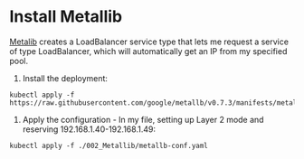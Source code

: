 # Install Metallib
[Metalib](https://metallb.universe.tf/concepts/) creates a LoadBalancer service type that lets me request a service of type LoadBalancer, which will automatically get an IP from my specified pool.

1. Install the deployment:
  ```
  kubectl apply -f https://raw.githubusercontent.com/google/metallb/v0.7.3/manifests/metallb.yaml
  ```

1. Apply the configuration - In my file, setting up Layer 2 mode and reserving 192.168.1.40-192.168.1.49:
  ```
  kubectl apply -f ./002_Metallib/metallb-conf.yaml
  ```
